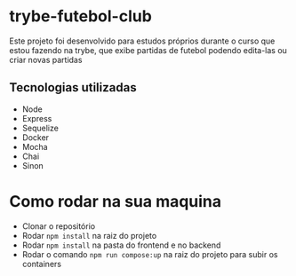 # trybe-futebol-club

Este projeto foi desenvolvido para estudos próprios durante o curso que estou fazendo na trybe, que exibe partidas de futebol podendo edita-las ou criar novas partidas

## Tecnologias utilizadas

 - Node
 - Express
 - Sequelize
 - Docker
 - Mocha
 - Chai
 - Sinon

# Como rodar na sua maquina

 - Clonar o repositório
 - Rodar `npm install` na raiz do projeto
 - Rodar `npm install` na pasta do frontend e no backend
 - Rodar o comando `npm run compose:up` na raiz do projeto para subir os containers
